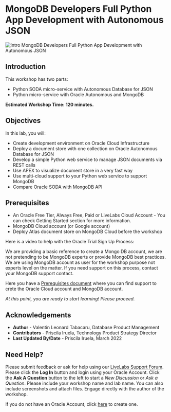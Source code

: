 # MongoDB Developers Full Python App Development with Autonomous JSON

![Intro MongoDB Developers Full Python App Development with Autonomous JSON](./images/intro.png)

## Introduction

This workshop has two parts:

- Python SODA micro-service with Autonomous Database for JSON
- Python micro-service with Oracle Autonomous and MongoDB


**Estimated Workshop Time: 120 minutes.**

## Objectives
In this lab, you will:
* Create development environment on Oracle Cloud Infrastructure
* Deploy a document store with one collection on Oracle Autonomous Database for JSON
* Develop a simple Python web service to manage JSON documents via REST calls
* Use APEX to visualize document store in a very fast way
* Use multi-cloud support to your Python web service to support MongoDB
* Compare Oracle SODA with MongoDB API


## Prerequisites
* An Oracle Free Tier, Always Free, Paid or LiveLabs Cloud Account - You can check Getting Started section for more information.
* MongoDB Cloud account (or Google account)
* Deploy Atlas document store on MongoDB Cloud before the workshop

Here is a video to help with the Oracle Trial Sign Up Process:
[](youtube:4U-0SumNz6w)

We are providing a basic reference to create a Mongo DB account, we are not pretending to be MongoDB experts or provide MongoDB best practices. We are using MongoDB account as user for the workshop purpose not experts level on the matter. If you need support on this process, contact your MongoDB support contact.

Here you have a [Prerequisites document](https://objectstorage.eu-frankfurt-1.oraclecloud.com/p/8mPUcFqASM0awq5qKFU9mD6occf83Z5vxeOrWC38CEU2nC-15wusaIY6aCehDVW6/n/fruktknlrefu/b/workshop-ajson-mongodb/o/MongoDB%20Developers%20Full%20Python%20App%20Development%20with%20Autonomous%20JSON%20-%20Prerequisites.pdf) where you can find support to crete the Oracle Cloud account and MongoDB account.

*At this point, you are ready to start learning! Please proceed.*

## Acknowledgements
* **Author** - Valentin Leonard Tabacaru, Database Product Management
* **Contributors** - Priscila Iruela, Technology Product Strategy Director
* **Last Updated By/Date** - Priscila Iruela, March 2022

## Need Help?
Please submit feedback or ask for help using our [LiveLabs Support Forum](https://community.oracle.com/tech/developers/categories/livelabsdiscussions). Please click the **Log In** button and login using your Oracle Account. Click the **Ask A Question** button to the left to start a *New Discussion* or *Ask a Question*.  Please include your workshop name and lab name.  You can also include screenshots and attach files.  Engage directly with the author of the workshop.

If you do not have an Oracle Account, click [here](https://profile.oracle.com/myprofile/account/create-account.jspx) to create one.